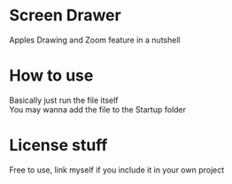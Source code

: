 # Screen Drawer
Apples Drawing and Zoom feature in a nutshell


# How to use

Basically just run the file itself  
You may wanna add the file to the Startup folder

# License stuff

Free to use, link myself if you include it in your own project
